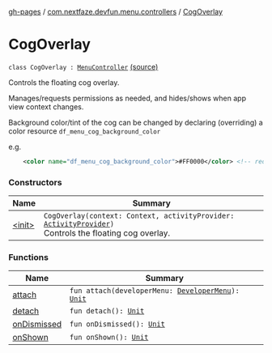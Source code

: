[gh-pages](../../index.md) / [com.nextfaze.devfun.menu.controllers](../index.md) / [CogOverlay](.)

# CogOverlay

`class CogOverlay : `[`MenuController`](../../com.nextfaze.devfun.menu/-menu-controller/index.md) [(source)](https://github.com/NextFaze/dev-fun/tree/master/devfun-menu/src/main/java/com/nextfaze/devfun/menu/controllers/Cog.kt#L38)

Controls the floating cog overlay.

Manages/requests permissions as needed, and hides/shows when app view context changes.

Background color/tint of the cog can be changed by declaring (overriding) a color resource `df_menu_cog_background_color`

e.g.

``` xml
    <color name="df_menu_cog_background_color">#FF0000</color> <!-- red -->
```

### Constructors

| Name | Summary |
|---|---|
| [&lt;init&gt;](-init-.md) | `CogOverlay(context: Context, activityProvider: `[`ActivityProvider`](../../com.nextfaze.devfun.internal/-activity-provider.md)`)`<br>Controls the floating cog overlay. |

### Functions

| Name | Summary |
|---|---|
| [attach](attach.md) | `fun attach(developerMenu: `[`DeveloperMenu`](../../com.nextfaze.devfun.menu/-developer-menu/index.md)`): `[`Unit`](https://kotlinlang.org/api/latest/jvm/stdlib/kotlin/-unit/index.html) |
| [detach](detach.md) | `fun detach(): `[`Unit`](https://kotlinlang.org/api/latest/jvm/stdlib/kotlin/-unit/index.html) |
| [onDismissed](on-dismissed.md) | `fun onDismissed(): `[`Unit`](https://kotlinlang.org/api/latest/jvm/stdlib/kotlin/-unit/index.html) |
| [onShown](on-shown.md) | `fun onShown(): `[`Unit`](https://kotlinlang.org/api/latest/jvm/stdlib/kotlin/-unit/index.html) |
